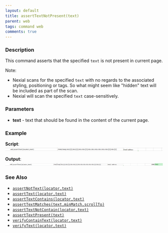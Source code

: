 ```yaml
---
layout: default
title: assertTextNotPresent(text)
parent: web
tags: command web
comments: true
---
```


### Description
This command asserts that the specified `text` is not present in current page.

Note:
- Nexial scans for the specified `text` with no regards to the associated styling, positioning or tags. So what might 
  seem like "hidden" text will be included as part of the scan.
- Nexial will scan the specified `text` case-sensitively.


### Parameters
- **text** - text that should be found in the content of the current page.


### Example
**Script**:<br/>
![](image/assertText_01.png)

**Output**:<br/>
![](image/assertText_02.png)


### See Also
- [`assertNotText(locator,text)`](assertNotText(locator,text))
- [`assertText(locator,text)`](assertText(locator,text))
- [`assertTextContains(locator,text)`](assertTextContains(locator,text))
- [`assertTextMatches(text,minMatch,scrollTo)`](assertTextMatches(text,minMatch,scrollTo))
- [`assertTextNotContain(locator,text)`](assertTextNotContain(locator,text))
- [`assertTextPresent(text)`](assertTextPresent(text))
- [`verifyContainText(locator,text)`](verifyContainText(locator,text))
- [`verifyText(locator,text)`](verifyText(locator,text))
